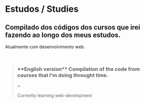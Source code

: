 # Estudos / Studies

<h2>Compilado dos códigos dos cursos que irei fazendo ao longo dos meus estudos. </h2>
<p>Atualmente com desenvolvimento web.</p>

<br>

><h3>**English version** Compilation of the code from courses that I'm doing throught time. </h3>
>><p> Currently learning web-development</p>
